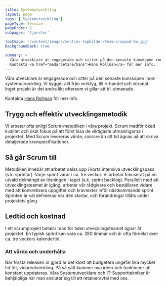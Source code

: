 ```yaml
---
title: Systemutveckling
layout: page
tags: ['Systemutveckling']
pageType: Service
pageOrder: 2
subpages: 'tjanster'

topImage: '/content/images/section-topbilder/team-cropped-bw.jpg'
backgroundDark: true

summary: >
  Våra utvecklare är engagerade och sitter på den senaste kunskapen inom systemutveckling. Vi bygger allt från verktyg, till e-handel och intranät. Inget projekt är det andra likt.<br/>
  Kontakta <a href="medarbetare/hans">Hans Rollman</a> för mer info.
---
```

Våra utvecklare är engagerade och sitter på den senaste kunskapen inom systemutveckling. Vi bygger allt från verktyg, till e-handel och intranät. Inget projekt är det andra likt eftersom vi gillar att bli utmanade.

Kontakta <a href="medarbetare/hans">Hans Rollman</a> för mer info.

## Trygg och effektiv utvecklingsmetodik
Vi arbetar ofta enligt Scrum-metodiken i våra projekt. Scrum medför ökad kvalitet och ökat fokus på att först lösa de viktigaste utmaningarna i projektet. Med Scrum levereras värde, snarare än att tid ägnas aå att skriva detaljerade kravspecifikationer.

## Så går Scrum till
Metodiken innebär att arbetet delas upp i korta intensiva utvecklingspass (s.k. sprintar). Varje sprint varar i ca. tre veckor. Vi arbetar fokuserat på en utvald delmängd av lösningen i taget (s.k. sprint backlog). Parallellt med att utvecklingsteamet är igång, arbetar vår rådgivare och beställaren vidare med att konkretisera uppgifter och kravtexter inför nästkommande sprint. Sprinten är väl definierad när den startar, och förändringar tillåts under projektets gång.

## Ledtid och kostnad
I ett scrumprojekt betalar man för tiden utvecklingsteamet ägnar åt projektet. En typisk sprint kan vara ca. 280 timmar och är ofta fördelat över ca. tre veckors kalendertid.

### Att vårda och underhålla
När första releasen är gjord är det klokt att budgetera ungefär lika mycket tid för, vidareutveckling. På så sätt kommer nya idéer och funktioner att konstant uppdateras. Våra Systemutvecklare och IT-Supporttekniker är behjälpliga när man ansluter sig till ett retaineravtal med oss.
